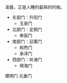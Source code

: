 
凌晨，正是人睡的最熟的时候。



+ 东部门：升阳门
	- 玉泉门
+ 北部门：定朔门
	- 奉宸门
+ 南部门：迎薰门
	- 和煦门
	- 承泽门
+ 西部门：听涛门
	- 靖海门


建明门
元垂门
